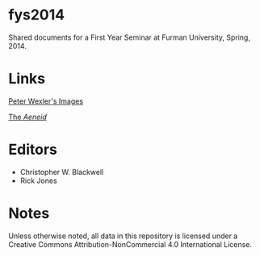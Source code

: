 fys2014
=======

Shared documents for a First Year Seminar at Furman University, Spring, 2014.

# Links

[Peter Wexler's Images](http://folio.furman.edu/citeservlet/browseimg?urn=urn:cite:fufolioimg:wexler)

[The _Aeneid_](http://www.perseus.tufts.edu/hopper/text?doc=Perseus:text:1999.02.0055)



# Editors

- Christopher W. Blackwell
- Rick Jones


# Notes

Unless otherwise noted, all data in this repository is licensed under a Creative Commons Attribution-NonCommercial 4.0 International License.
